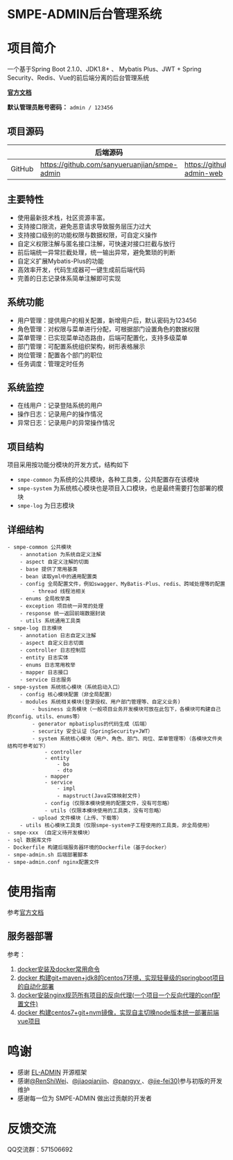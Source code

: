 # SMPE-ADMIN后台管理系统

# 项目简介
   一个基于Spring Boot 2.1.0、JDK1.8+ 、 Mybatis Plus、JWT + Spring Security、Redis、Vue的前后端分离的后台管理系统

**[官方文档](https://sanyueruanjian.github.io/smpe-admin-doc/)**  

**默认管理员账号密码：** `admin / 123456`

## 项目源码

|     |   后端源码  |   前端源码  |
|---  |--- | --- |
|  GitHub  | https://github.com/sanyueruanjian/smpe-admin |   https://github.com/sanyueruanjian/smpe-admin-web  |

## 主要特性
- 使用最新技术栈，社区资源丰富。
- 支持接口限流，避免恶意请求导致服务层压力过大
- 支持接口级别的功能权限与数据权限，可自定义操作
- 自定义权限注解与匿名接口注解，可快速对接口拦截与放行
- 前后端统一异常拦截处理，统一输出异常，避免繁琐的判断
- 自定义扩展Mybatis-Plus的功能
- 高效率开发，代码生成器可一键生成前后端代码
- 完善的日志记录体系简单注解即可实现


##  系统功能
- 用户管理：提供用户的相关配置，新增用户后，默认密码为123456
- 角色管理：对权限与菜单进行分配，可根据部门设置角色的数据权限
- 菜单管理：已实现菜单动态路由，后端可配置化，支持多级菜单
- 部门管理：可配置系统组织架构，树形表格展示
- 岗位管理：配置各个部门的职位
- 任务调度：管理定时任务

## 系统监控
- 在线用户：记录登陆系统的用户
- 操作日志：记录用户的操作情况
- 异常日志：记录用户的异常操作情况

## 项目结构
项目采用按功能分模块的开发方式，结构如下

- `smpe-common` 为系统的公共模块，各种工具类，公共配置存在该模块
- `smpe-system` 为系统核心模块也是项目入口模块，也是最终需要打包部署的模块
- `smpe-log` 为日志模块

## 详细结构

```
- smpe-common 公共模块
    - annotation 为系统自定义注解
    - aspect 自定义注解的切面
    - base 提供了常用基类
    - bean 读取yml中的通用配置类
    - config 全局配置文件，例如swagger、MyBatis-Plus、redis、跨域处理等的配置
        - thread 线程池相关
    - enums 全局枚举类
    - exception 项目统一异常的处理
    - response 统一返回前端数据封装
    - utils 系统通用工具类
- smpe-log 日志模块
    - annotation 日志自定义注解
    - aspect 自定义日志切面
    - controller 日志控制层
    - entity 日志实体
    - enums 日志常用枚举
    - mapper 日志接口
    - service 日志服务
- smpe-system 系统核心模块（系统启动入口）
    - config 核心模块配置（非全局配置）
    - modules 系统相关模块(登录授权、用户部门管理等、自定义业务)
        - business 业务模块（一般项目业务开发模块可放在此包下，各模块可构建自己的config、utils、enums等）
        - generator mpbatisplus的代码生成（后端）
        - security 安全认证（SpringSecurity+JWT）
        - system 系统核心模块（用户、角色、部门、岗位、菜单管理等）（各模块文件夹结构可参考如下）
            - controller
            - entity
                - bo
                - dto
            - mapper
            - service
                - impl
                - mapstruct(Java实体映射文件)
            - config（仅限本模块使用的配置文件，没有可忽略）
            - utils（仅限本模块使用的工具类，没有可忽略）
        - upload 文件模块（上传、下载等）
    - utils 核心模块工具类（仅限smpe-system子工程使用的工具类，非全局使用）
- smpe-xxx （自定义待开发模块）
- sql 数据库文件
- Dockerfile 构建后端服务器环境的Dockerfile（基于docker）
- smpe-admin.sh 后端部署脚本
- smpe-admin.conf nginx配置文件

```


# 使用指南
参考[官方文档](https://sanyueruanjian.github.io/smpe-admin-doc/)

## 服务器部署
参考：
1. [docker安装及docker常用命令](https://blog.csdn.net/qq_42937522/article/details/106274293)
2. [docker 构建git+maven+jdk8的centos7环境，实现轻量级的springboot项目的自动化部署](https://blog.csdn.net/qq_42937522/article/details/107755941)
3. [docker安装nginx规范所有项目的反向代理(一个项目一个反向代理的conf配置文件)](https://blog.csdn.net/qq_42937522/article/details/108179441)
4. [docker 构建centos7+git+nvm镜像，实现自主切换node版本统一部署前端vue项目](https://blog.csdn.net/qq_42937522/article/details/108702775)

# 鸣谢
- 感谢 [EL-ADMIN](https://el-admin.vip/) 开源框架
- 感谢[@RenShiWei](https://github.com/duktig666)、[@jiaoqianjin](https://github.com/jiaoqianjin)、[@pangyv ](https://github.com/pangyv)、[@jie-fei30)](https://github.com/jie-fei30)参与初版的开发维护
- 感谢每一位为 SMPE-ADMIN 做出过贡献的开发者

# 反馈交流
QQ交流群：571506692

